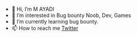 - 👋 Hi, I’m M AYADI
- 👀 I’m interested in Bug bounty Noob, Dev, Games
- 🌱 I’m currently learning bug bounty.
- 📫 How to reach me [Twitter](https://twitter.com/ayadimX01)

<!---
ayadim/ayadim is a ✨ special ✨ repository because its `README.md` (this file) appears on your GitHub profile.
You can click the Preview link to take a look at your changes.
--->
